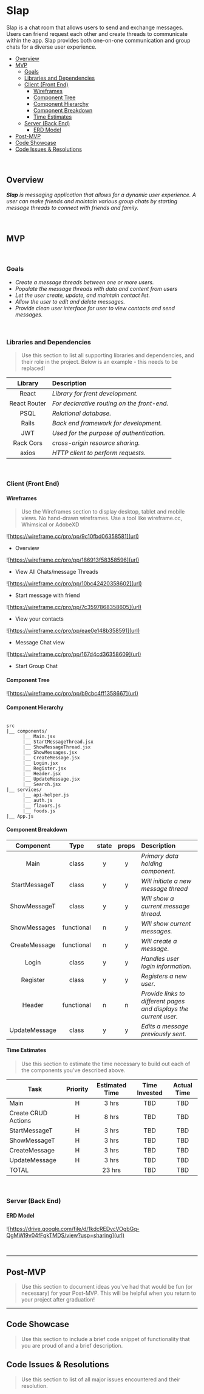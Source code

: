 # Slap
Slap is a chat room that allows users to send and exchange messages. Users can friend request each other and create threads to communicate within the app. Slap provides both one-on-one communication and group chats for a diverse user experience.


- [Overview](#overview)
- [MVP](#mvp)
  - [Goals](#goals)
  - [Libraries and Dependencies](#libraries-and-dependencies)
  - [Client (Front End)](#client-front-end)
    - [Wireframes](#wireframes)
    - [Component Tree](#component-tree)
    - [Component Hierarchy](#component-hierarchy)
    - [Component Breakdown](#component-breakdown)
    - [Time Estimates](#time-estimates)
  - [Server (Back End)](#server-back-end)
    - [ERD Model](#erd-model)
- [Post-MVP](#post-mvp)
- [Code Showcase](#code-showcase)
- [Code Issues & Resolutions](#code-issues--resolutions)

<br>

## Overview

_**Slap** is messaging application that allows for a dynamic user experience.  A user can make friends and maintain various group chats by starting message threads to connect with friends and family._


<br>

## MVP

<br>

### Goals

- _Create a message threads between one or more users._
- _Populate the message threads with data and content from users_
- _Let the user create, update, and maintain contact list._
- _Allow the user to edit and delete messages._
- _Provide clean user interface for user to view contacts and send messages._

<br>

### Libraries and Dependencies

> Use this section to list all supporting libraries and dependencies, and their role in the project. Below is an example - this needs to be replaced!

|     Library      | Description                                |
| :--------------: | :----------------------------------------- |
|      React       | _Library for frent development._           |
|   React Router   | _For declarative routing on the front-end._|
|     PSQL         | _Relational database._                     |
|      Rails       | _Back end framework for development._      |
|       JWT        | _Used for the purpose of authentication._  |
|   Rack Cors      | _cross-origin resource sharing._           |
|     axios        | _HTTP client to perform requests._         |

<br>

### Client (Front End)

#### Wireframes

> Use the Wireframes section to display desktop, tablet and mobile views. No hand-drawn wireframes. Use a tool like wireframe.cc, Whimsical or AdobeXD

![https://wireframe.cc/pro/pp/9c10fbd06358581](url)

- Overview

![https://wireframe.cc/pro/pp/186913f58358596](url)

- View All Chats/message Threads

![https://wireframe.cc/pro/pp/10bc42420358602](url)

- Start message with friend

![https://wireframe.cc/pro/pp/7c3597868358605](url)

- View your contacts

![https://wireframe.cc/pro/pp/eae0e148b358591](url)

- Message Chat view

![https://wireframe.cc/pro/pp/167d4cd36358609](url)

- Start Group Chat

#### Component Tree

![https://wireframe.cc/pro/pp/b9cbc4ff1358667](url)

#### Component Hierarchy
 

``` structure

src
|__ components/
      |__ Main.jsx
      |__ StartMessageThread.jsx
      |__ ShowMessageThread.jsx
      |__ ShowMessages.jsx
      |__ CreateMessage.jsx
      |__ Login.jsx
      |__ Register.jsx
      |__ Header.jsx
      |__ UpdateMessage.jsx
      |__ Search.jsx
|__ services/
      |__ api-helper.js
      |__ auth.js
      |__ flavors.js
      |__ foods.js
|__ App.js

```

#### Component Breakdown



|  Component   |    Type    | state | props | Description                                                      |
| :----------: | :--------: | :---: | :---: | :--------------------------------------------------------------- |
|    Main      |   class    |   y   |   y   | _Primary data holding component._                                |
|StartMessageT |   class    |   y   |   y   | _Will initiate a new message thread_                             |
| ShowMessageT |   class    |   y   |   y   | _Will show a current message thread._                            |
| ShowMessages | functional |   n   |   y   | _Will show current messages._                                    |
| CreateMessage| functional |   n   |   y   | _Will create a message._                                         |
|    Login     |   class    |   y   |   y   | _Handles user login information._                                |
|   Register   |   class    |   y   |   y   | _Registers a new user._                                          |
|    Header    | functional |   n   |   n   | _Provide links to different pages and displays the current user._|
| UpdateMessage|   class    |   y   |   y   | _Edits a message previously sent._                               |

#### Time Estimates

> Use this section to estimate the time necessary to build out each of the components you've described above.

| Task                | Priority | Estimated Time | Time Invested | Actual Time |
| ------------------- | :------: | :------------: | :-----------: | :---------: |
| Main                |    H     |     3 hrs      |     TBD       |     TBD     |
| Create CRUD Actions |    H     |     8 hrs      |     TBD       |     TBD     |
| StartMessageT       |    H     |     3 hrs      |     TBD       |     TBD     |
| ShowMessageT        |    H     |     3 hrs      |     TBD       |     TBD     |
| CreateMessage       |    H     |     3 hrs      |     TBD       |     TBD     |
| UpdateMessage       |    H     |     3 hrs      |     TBD       |     TBD     |
| TOTAL               |          |     23 hrs     |     TBD       |     TBD     |


<br>

### Server (Back End)

#### ERD Model

![https://drive.google.com/file/d/1kdcREDvcVOgbGq-QgMWI9v04fFqkTMDS/view?usp=sharing](url)

<br>

***

## Post-MVP

> Use this section to document ideas you've had that would be fun (or necessary) for your Post-MVP. This will be helpful when you return to your project after graduation!

***

## Code Showcase

> Use this section to include a brief code snippet of functionality that you are proud of and a brief description.

## Code Issues & Resolutions

> Use this section to list of all major issues encountered and their resolution.
